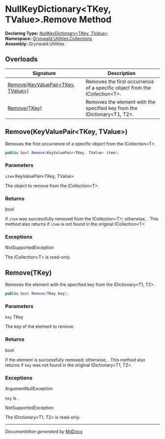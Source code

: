 ﻿<!--  
  <auto-generated>   
    The contents of this file were generated by a tool.  
    Changes to this file may be list if the file is regenerated  
  </auto-generated>   
-->

# NullKeyDictionary\<TKey, TValue\>.Remove Method

**Declaring Type:** [NullKeyDictionary\<TKey, TValue\>](../index.md)  
**Namespace:** [Grynwald.Utilities.Collections](../../index.md)  
**Assembly:** Grynwald.Utilities

## Overloads

| Signature                                                              | Description                                                                  |
| ---------------------------------------------------------------------- | ---------------------------------------------------------------------------- |
| [Remove(KeyValuePair\<TKey, TValue\>)](#removekeyvaluepairtkey-tvalue) | Removes the first occurrence of a specific object from the ICollection\<T\>. |
| [Remove(TKey)](#removetkey)                                            | Removes the element with the specified key from the IDictionary\<T1, T2\>.   |

## Remove(KeyValuePair\<TKey, TValue\>)

Removes the first occurrence of a specific object from the ICollection\<T\>.

```csharp
public bool Remove(KeyValuePair<TKey, TValue> item);
```

### Parameters

`item`  KeyValuePair\<TKey, TValue\>

The object to remove from the ICollection\<T\>.

### Returns

bool

 if `item` was successfully removed from the ICollection\<T\>; otherwise, . This method also returns  if `item` is not found in the original ICollection\<T\>.

### Exceptions

NotSupportedException

The ICollection\<T\> is read\-only.

## Remove(TKey)

Removes the element with the specified key from the IDictionary\<T1, T2\>.

```csharp
public bool Remove(TKey key);
```

### Parameters

`key`  TKey

The key of the element to remove.

### Returns

bool

 if the element is successfully removed; otherwise, .  This method also returns  if `key` was not found in the original IDictionary\<T1, T2\>.

### Exceptions

ArgumentNullException

`key` is .

NotSupportedException

The IDictionary\<T1, T2\> is read\-only.

___

*Documentation generated by [MdDocs](https://github.com/ap0llo/mddocs)*
